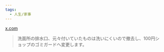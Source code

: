 ```yaml
---
tags:
  - 人生/家事
---
```

[x.com](https://x.com/Dongri_mom/status/1884738487829880895)
>洗面所の排水口、元々付いていたものは洗いにくいので撤去し、100円ショップのゴミガードへ変更します。


